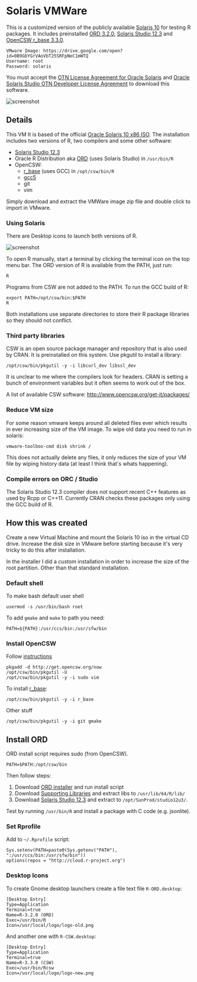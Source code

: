 # Solaris VMWare

This is a customized version of the publicly available [Solaris 10](http://www.oracle.com/technetwork/server-storage/solaris10/downloads/index.html) for testing R packages. It includes preinstalled [ORD 3.2.0](https://oss.oracle.com/ORD/), [Solaris Studio 12.3](http://www.oracle.com/technetwork/server-storage/developerstudio/downloads/solaris-studio-12-3-2333052.html) and [OpenCSW r_base 3.3.0](https://www.opencsw.org/package/r_base/).

```
VMware Image: https://drive.google.com/open?id=0B9GbYGrVAoVbT25SRFpNeC1mWTQ
Username: root
Password: solaris
```

You must accept the [OTN License Agreement for Oracle Solaris](http://www.oracle.com/technetwork/licenses/solaris-cluster-express-license-167852.html) and [ Oracle Solaris Studio OTN Developer License Agreement](http://www.oracle.com/technetwork/licenses/solaris-studio-license-169628.html) to download this software.

![screenshot](http://i.imgur.com/h6RyBtZ.png)

## Details

This VM It is based of the official [Oracle Solaris 10 x86 ISO](http://www.oracle.com/technetwork/server-storage/solaris10/downloads/index.html). The installation includes two versions of R, two compilers and some other software:

 - [Solaris Studio  12.3](http://www.oracle.com/technetwork/server-storage/developerstudio/downloads/solaris-studio-12-3-2333052.html)
 - Oracle R Distribution aka [ORD](https://oss.oracle.com/ORD/) (uses Solaris Studio) in `/usr/bin/R`
 - OpenCSW:
   - [r_base](http://www.opencsw.org/packages/CSWr-base/) (uses GCC) in `/opt/csw/bin/R`
   - [gcc5](https://www.opencsw.org/packages/gcc5g++)
   - git
   - vim

Simply download and extract the VMWare image zip file and double click to import in VMware.

### Using Solaris

There are Desktop icons to launch both versions of R. 

![screenshot](http://i.imgur.com/00R2GyV.png)


To open R manually, start a terminal by clicking the terminal icon on the top menu bar. The ORD version of R is available from the PATH, just run:

```  
R
```

Programs from CSW are not added to the PATH. To run the GCC build of R:

```
export PATH=/opt/csw/bin:$PATH
R
```

Both installations use separate directories to store their R package libraries so they should not conflict.

### Third party libraries

CSW is an open source package manager and repository that is also used by CRAN. It is preinstalled on this system. Use pkgutil to install a library:

    /opt/csw/bin/pkgutil -y -i libcurl_dev libssl_dev

It is unclear to me where the compilers look for headers. CRAN is setting a bunch of environment variables but it often seems to work out of the box. 

A list of available CSW software: http://www.opencsw.org/get-it/packages/

### Reduce VM size

For some reason vmware keeps around all deleted files ever which results in ever increasing size of the VM image. To wipe old data you need to run in solaris:

```
vmware-toolbox-cmd disk shrink /
```

This does not actually delete any files, it only reduces the size of your VM file by wiping history data (at least I think that's whats happening).

### Compile errors on ORC / Studio

The Solaris Studio 12.3 compiler does not support recent C++ features as used by Rcpp or C++11. Currently CRAN checks these packages only using the GCC build of R.


## How this was created

Create a new Virtual Machine and mount the Solaris 10 iso in the virtual CD drive. Increase the disk size in VMware before starting because it's very tricky to do this after installation.

In the installer I did a *custom* installation in order to increase the size of the root partition. Other than that standard installation.

### Default shell

To make bash default user shell

```
usermod -s /usr/bin/bash root
```

To add `gmake` and `make` to path you need:

```
PATH=${PATH}:/usr/ccs/bin:/usr/sfw/bin
```

### Install OpenCSW

Follow [instructions](https://www.opencsw.org/manual/for-administrators/getting-started.html)

```
pkgadd -d http://get.opencsw.org/now
/opt/csw/bin/pkgutil -U
/opt/csw/bin/pkgutil -y -i sudo vim
```

To install [r_base](https://www.opencsw.org/package/r_base/):

```
/opt/csw/bin/pkgutil -y -i r_base
```

Other stuff

```
/opt/csw/bin/pkgutil -y -i git gmake
```

## Install ORD

ORD install script requires sudo (from OpenCSW).

```
PATH=$PATH:/opt/csw/bin
```
Then follow steps:

 1. Download [ORD installer](https://oss.oracle.com/ORD/ord-3.2.0-sol10-x86-64-sunstudio12u3.tar.gz) and run install script
 2. Download [Supporting Libraries](https://oss.oracle.com/ORD/ord-3.2.0-supporting-sol10-x86-64-sunstudio12u3.tar.gz) and extract libs to `/usr/lib/64/R/lib/`
 3. Download [Solaris Studio 12.3](http://download.oracle.com/otn/solaris/studio/SolarisStudio12.3-solaris-x86-bin.tar.bz2) and extract to `/opt/SunProd/studio12u3/`.

Test by running `/usr/bin/R` and install a package with C code (e.g. jsonlite).

### Set Rprofile

Add to `~/.Rprofile` script:

```
Sys.setenv(PATH=paste0(Sys.getenv("PATH"), ":/usr/ccs/bin:/usr/sfw/bin"))
options(repos = "http://cloud.r-project.org")
```

### Desktop Icons

To create Gnome desktop launchers create a file text file `R-ORD.desktop`:

```
[Desktop Entry]
Type=Application
Terminal=true
Name=R-3.2.0 (ORD)
Exec=/usr/bin/R
Icon=/usr/local/logo/logo-old.png
```

And another one with `R-CSW.desktop`:

```
[Desktop Entry]
Type=Application
Terminal=true
Name=R-3.3.0 (CSW)
Exec=/usr/bin/Rcsw
Icon=/usr/local/logo/logo-new.png
```